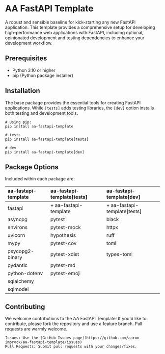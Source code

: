 # AA FastAPI Template

A robust and sensible baseline for kick-starting any new FastAPI application. This template provides a comprehensive setup for developing high-performance web applications with FastAPI, including optional, opinionated development and testing dependencies to enhance your development workflow.

## Prerequisites

- Python 3.10 or higher
- pip (Python package installer)

## Installation

The base package provides the essential tools for creating FastAPI applications. While `[tests]` adds testing libraries, the `[dev]` option installs both testing and development tools.

    # Using pip:
    pip install aa-fastapi-template

    # tests
    pip install aa-fastapi-template[tests]

    # dev
    pip install aa-fastapi-template[dev]

## Package Options

Included within each package are:

| aa-fastapi-template         | aa-fastapi-template[tests]       | aa-fastapi-template[dev]           |
| :---                | :---       | :--- |
| fastapi                    | + aa-fastapi-template         | + aa-fastapi-template[tests] |
| asyncpg              | pytest      | black             |
| environs             | pytest-mock | httpx         |
| uvicorn              | hypothesis  | ruff         |
| mypy                 | pytest-cov  | toml          |
| psycopg2-binary      | pytest-xdist | types-toml        |
| pydantic             | pytest-md   |               |
| python-dotenv        | pytest-emoji |              |
| sqlalchemy           |             |               |
| sqlmodel             |             |               |

## Contributing

We welcome contributions to the AA FastAPI Template! If you'd like to contribute, please fork the repository and use a feature branch. Pull requests are warmly welcome.

    Issues: Use the [GitHub Issues page](https://github.com/aaron-imbrock/aa-fastapi-template/issues)
    Pull Requests: Submit pull requests with your changes/fixes.
